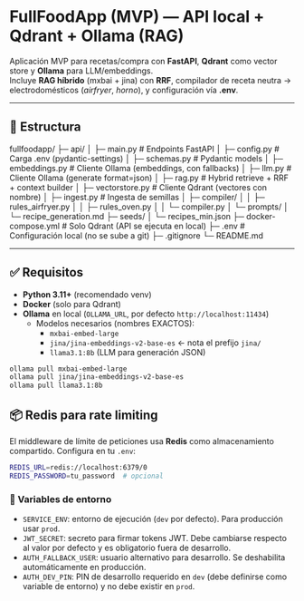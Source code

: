 # FullFoodApp (MVP) — API local + Qdrant + Ollama (RAG)

Aplicación MVP para recetas/compra con **FastAPI**, **Qdrant** como vector store y **Ollama** para LLM/embeddings.  
Incluye **RAG híbrido** (mxbai + jina) con **RRF**, compilador de receta neutra → electrodomésticos (*airfryer*, *horno*), y configuración vía **.env**.

---

## 📁 Estructura
fullfoodapp/
├─ api/
│ ├─ main.py # Endpoints FastAPI
│ ├─ config.py # Carga .env (pydantic-settings)
│ ├─ schemas.py # Pydantic models
│ ├─ embeddings.py # Cliente Ollama (embeddings, con fallbacks)
│ ├─ llm.py # Cliente Ollama (generate format=json)
│ ├─ rag.py # Hybrid retrieve + RRF + context builder
│ ├─ vectorstore.py # Cliente Qdrant (vectores con nombre)
│ ├─ ingest.py # Ingesta de semillas
│ ├─ compiler/
│ │ ├─ rules_airfryer.py
│ │ ├─ rules_oven.py
│ │ └─ compiler.py
│ └─ prompts/
│ └─ recipe_generation.md
├─ seeds/
│ └─ recipes_min.json
├─ docker-compose.yml # Solo Qdrant (API se ejecuta en local)
├─ .env # Configuración local (no se sube a git)
├─ .gitignore
└─ README.md


---

## ✅ Requisitos

- **Python 3.11+** (recomendado venv)
- **Docker** (solo para Qdrant)
- **Ollama** en local (`OLLAMA_URL`, por defecto `http://localhost:11434`)
  - Modelos necesarios (nombres EXACTOS):
    - `mxbai-embed-large`
    - `jina/jina-embeddings-v2-base-es`  ← nota el prefijo `jina/`
    - `llama3.1:8b` (LLM para generación JSON)

```bash
ollama pull mxbai-embed-large
ollama pull jina/jina-embeddings-v2-base-es
ollama pull llama3.1:8b
```

## 📦 Redis para rate limiting

El middleware de límite de peticiones usa **Redis** como almacenamiento compartido. Configura en tu `.env`:

```bash
REDIS_URL=redis://localhost:6379/0
REDIS_PASSWORD=tu_password  # opcional
```

### 🔐 Variables de entorno

- `SERVICE_ENV`: entorno de ejecución (`dev` por defecto). Para producción usar `prod`.
- `JWT_SECRET`: secreto para firmar tokens JWT. Debe cambiarse respecto al valor por defecto y es obligatorio fuera de desarrollo.
- `AUTH_FALLBACK_USER`: usuario alternativo para desarrollo. Se deshabilita automáticamente en producción.
- `AUTH_DEV_PIN`: PIN de desarrollo requerido en `dev` (debe definirse como variable de entorno) y no debe existir en `prod`.
